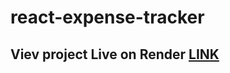# react-expense-tracker

## Viev project Live on Render [LINK](https://trackexpense-cn0m.onrender.com/)
